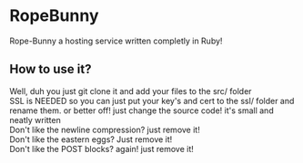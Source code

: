 # RopeBunny
Rope-Bunny a hosting service written completly in Ruby!

## How to use it?
Well, duh you just git clone it and add your files to the src/ folder </br>
SSL is NEEDED so you can just put your key's and cert to the ssl/ folder and rename them.
or better off! just change the source code! it's small and neatly written </br>
Don't like the newline compression? just remove it! </br>
Don't like the eastern eggs? Just remove it! </br>
Don't like the POST blocks? again! just remove it! </br>
